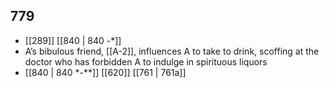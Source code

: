 ## 779
- [[289]] [[840 | 840 -*]] 
- A’s bibulous friend, [[A-2]], influences A to take to drink, scoffing at the doctor who has forbidden A to indulge in spirituous liquors
- [[840 | 840 *-**]] [[620]] [[761 | 761a]] 

